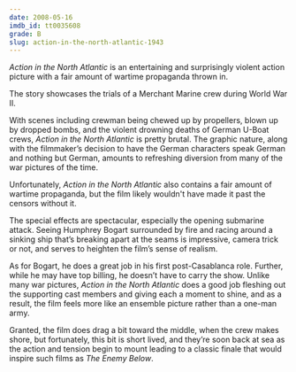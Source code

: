 ```yaml
---
date: 2008-05-16
imdb_id: tt0035608
grade: B
slug: action-in-the-north-atlantic-1943
---
```


_Action in the North Atlantic_ is an entertaining and surprisingly violent action picture with a fair amount of wartime propaganda thrown in.

The story showcases the trials of a Merchant Marine crew during World War II.

With scenes including crewman being chewed up by propellers, blown up by dropped bombs, and the violent drowning deaths of German U-Boat crews, _Action in the North Atlantic_ is pretty brutal. The graphic nature, along with the filmmaker’s decision to have the German characters speak German and nothing but German, amounts to refreshing diversion from many of the war pictures of the time.

Unfortunately, _Action in the North Atlantic_ also contains a fair amount of wartime propaganda, but the film likely wouldn't have made it past the censors without it.

The special effects are spectacular, especially the opening submarine attack. Seeing Humphrey Bogart surrounded by fire and racing around a sinking ship that’s breaking apart at the seams is impressive, camera trick or not, and serves to heighten the film’s sense of realism.

As for Bogart, he does a great job in his first post-Casablanca role. Further, while he may have top billing, he doesn’t have to carry the show. Unlike many war pictures, _Action in the North Atlantic_ does a good job fleshing out the supporting cast members and giving each a moment to shine, and as a result, the film feels more like an ensemble picture rather than a one-man army.

Granted, the film does drag a bit toward the middle, when the crew makes shore, but fortunately, this bit is short lived, and they’re soon back at sea as the action and tension begin to mount leading to a classic finale that would inspire such films as <span data-imdb-id="tt0050356">_The Enemy Below_</span>.
